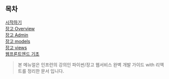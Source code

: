목차
-----
[시작하기](manual/00.%20시작하기.md)   
[장고 Overview](manual/01.%20장고%20overview.md)   
[장고 Admin](manual/02.%20장고%20admin.md)   
[장고 models](manual/03.%20장고%20models.md)   
[장고 views](manual/04.%20장고%20Views.md)   
[웹프론트엔드 기초](manual/05.%20웹프론트엔드%20기초.md)



> 본 메뉴얼은 인프런의 강의인 파이썬/장고 웹서비스 완벽 개발 가이드 with 리액트를 정리한 문서 입니다.
